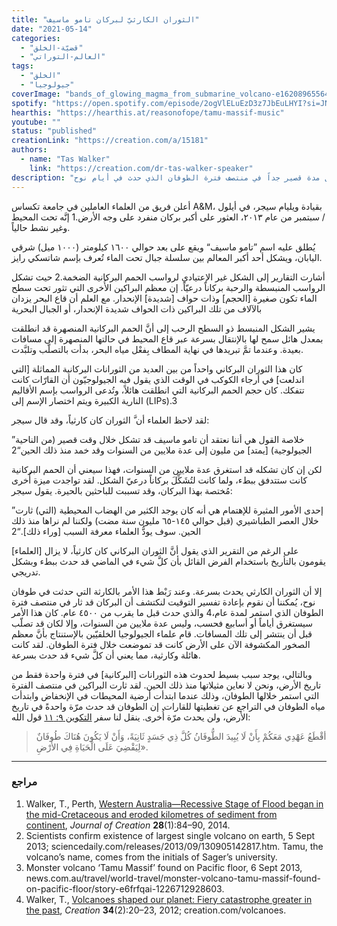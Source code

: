 ```yaml
---
title: "الثوران الكارثيّ لبركان تامو ماسيف"
date: "2021-05-14"
categories:
  - "قضيّة-الخلق"
  - "العالم-التوراتي"
tags:
  - "الخلق"
  - "جيولوجيا"
coverImage: "bands_of_glowing_magma_from_submarine_volcano-e1620896556432.jpg"
spotify: "https://open.spotify.com/episode/2ogVlELuEzD3z7JbEuLHYI?si=JNql52TCT8GgFoCNDLPaoA"
hearthis: "https://hearthis.at/reasonofope/tamu-massif-music"
youtube: ""
status: "published"
creationLink: "https://creation.com/a/15181"
authors:
  - name: "Tas Walker"
    link: "https://creation.com/dr-tas-walker-speaker"
description: "أكبر بركان منفرد في العالم قد تشكل خلال مدة قصير جداً في منتصف فترة الطوفان الذي حدث في أيام نوح."
---
```


أعلن فريق من العلماء العاملين في جامعة تكساس A&M، بقيادة ويليام سيجر، في أيلول / سبتمبر من عام ٢٠١٣، العثور على أكبر بركان منفرد على وجه الأرض.1 إنَّه تحت المحيط وغير نشط حالياً.

يُطلق عليه اسم ”تامو ماسيف“ ويقع على بعد حوالي ١٦٠٠ كيلومتر (١٠٠٠ ميل) شرقي اليابان، ويشكل أحد أكبر المعالم بين سلسلة جبال تحت الماء تُعرف بإسم شاتسكي رايز.

أشارت التقارير إلى الشكل غير الإعتيادي لرواسب الحمم البركانية الضخمة.2 حيث تشكل الرواسب المنبسطة والرحبة بركاناً درعيّاً. إن معظم البراكين الأُخرى التي تثور تحت سطح الماء تكون صغيرة \[الحجم\] وذات حواف \[شديدة\] الإنحدار. مع العلم أن قاع البحر يزدان بالآلاف من تلك البراكين ذات الحواف شديدة الإنحدار، أو الجبال البحرية

يشير الشكل المنبسط ذو السطح الرحب إلى أنَّ الحمم البركانية المنصهرة قد انطلقت بمعدل هائل سمح لها بالإنتقال بسرعة عبر قاع المحيط في حالتها المنصهرة إلى مسافات بعيدة. وعندما تمَّ تبريدها في نهاية المطاف بِفعْل مياه البحر، بدأت بالتصلّب وتلبَّدت.

كان هذا الثوران البركاني واحداً من بين العديد من الثورانات البركانية المماثلة \[التي اندلعت\] في أرجاء الكوكب في الوقت الذي يقول فيه الجيولوجيّون أن القارّات كانت تتفكك. كان حجم الحمم البركانية التي انطلقت هائلاً، وتُدعى الرواسب بإسم الأقاليم النارية الكبيرة ويتم اختصار الإسم إلى (LIPs).3

لقد لاحظ العلماء أن َّ الثوران كان كارثياً، وقد قال سيجر:

”خلاصة القول هي أننا نعتقد أن تامو ماسيف قد تشكل خلال وقت قصير (من الناحية الجيولوجية) \[يمتد\] من مليون إلى عدة ملايين من السنوات وقد خمد منذ ذلك الحين“2

لكن إن كان تشكله قد استغرق عدة ملايين من السنوات، فهذا سيعني أن الحمم البركانية كانت ستتدفق ببطء، ولما كانت لتُشَكِّلَ بركاناً درعيّ الشكل. لقد تواجدت ميزة أُخرى مُختصة بهذا البركان، وقد تسببت للباحثين بالحيرة. يقول سيجر:

”إحدى الأمور المثيرة للإهتمام هي أنه كان يوجد الكثير من الهضاب المحيطية (التي) ثارت خلال العصر الطباشيري (قبل حوالي ١٤٥-٦٥ مليون سنة مضت) ولكننا لم نراها منذ ذلك الحين. سوف يودُّ العلماء معرفة السبب \[وراء ذلك\].“2

على الرغم من التقرير الذي يقول أنَّ الثوران البركاني كان كارثياً، لا يزال \[العلماء\] يقومون بالتأريخ باستخدام الفرض القائل بأن كلَّ شيء في الماضي قد حدث ببطء وبشكل تدريجي.

إلا أن الثوران الكارثي يحدث بسرعة. وعند رَبْط هذا الأمر بالكارثة التي حدثت في طوفان نوح، يُمكننا أن نقوم بإعادة تفسير التوقيت لنكتشف أن البركان قد ثار في منتصف فترة الطوفان الذي استمر لمدة عام،4 والذي حدث قبل ما يقرب من ٤٥٠٠ عام. كان هذا الأمر سيستغرق أياماً أو أسابيع فحسب، وليس عدة ملايين من السنوات، وإلا لكان قد تصلّب قبل أن ينتشر إلى تلك المسافات. قام علماء الجيولوجيا الخلقيّين بالإستنتاج بأنَّ معظم الصخور المكشوفة الآن على الأرض كانت قد تموضعت خلال فترة الطوفان. لقد كانت هائلة وكارثية، مما يعني أن كلَّ شيء قد حدث بسرعة.

وبالتالي، يوجد سبب بسيط لحدوث هذه الثورانات \[البركانية\] في فترة واحدة فقط من تاريخ الأرض، ونحن لا نعاين مثيلاتها منذ ذلك الحين. لقد ثارت البراكين في منتصف الفترة التي استمر خلالها الطوفان، وذلك عندما ابتدأت أرضية المحيطات في الإنخفاض وابتدأت مياه الطوفان في التراجع عن تغطيتها للقارات. إن الطوفان قد حدث مرّة واحدةً في تاريخ الأرض، ولن يحدث مرّة أُخرى. ينقل لنا سفر [التكوين ٩](https://www.bible.com/101/gen.9.11.keh)[: ١١](https://www.bible.com/101/gen.9.11.keh) قول الله:

> أقْطَعُ عَهْدِي مَعَكُمْ بِأَنْ لَا يُبِيدَ الطُّوفَانُ كُلَّ ذِي جَسَدٍ ثَانِيَةً، وَأَنْ لَا يَكُونَ هُنَاكَ طُوفَانٌ لِيَقْضِيَ عَلَى الْحَيَاةِ فِي الأَرْضِ».

---

### مراجع

1. Walker, T., Perth, [Western Australia—Recessive Stage of Flood began in the mid-Cretaceous and eroded kilometres of sediment from continent](https://creation.com/images/pdfs/tj/j28_1/j28_1_84-90.pdf), *Journal of Creation* **28**(1):84–90, 2014.
2. Scientists confirm existence of largest single volcano on earth, 5 Sept 2013; sciencedaily.com/releases/2013/09/130905142817.htm. Tamu, the volcano’s name, comes from the initials of Sager’s university.
3. Monster volcano ‘Tamu Massif’ found on Pacific floor, 6 Sept 2013, news.com.au/travel/world-travel/monster-volcano-tamu-massif-found-on-pacific-floor/story-e6frfqai-1226712928603.
4. Walker, T., [Volcanoes shaped our planet: Fiery catastrophe greater in the past](https://creation.com/volcanoes), *Creation* **34**(2):20–23, 2012; creation.com/volcanoes.
